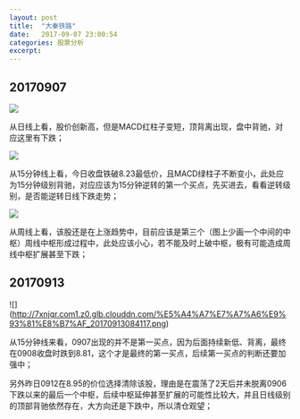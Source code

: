 ```yaml
---
layout: post
title:  "大秦铁路"
date:   2017-09-07 23:00:54
categories: 股票分析
excerpt: 
---
```


## 20170907

![](http://7xnjqr.com1.z0.glb.clouddn.com/%E5%A4%A7%E7%A7%A6%E9%93%81%E8%B7%AF_20170907213239.png)

从日线上看，股价创新高，但是MACD红柱子变短，顶背离出现，盘中背驰，对应这里有下跌；

![](http://7xnjqr.com1.z0.glb.clouddn.com/%E5%A4%A7%E7%A7%A6%E9%93%81%E8%B7%AF_20170907213457.png)

从15分钟线上看，今日收盘铁破8.23最低价，且MACD绿柱子不断变小，此处应为15分钟级别背驰，对应应该为15分钟逆转的第一个买点，先买进去，看看逆转级别，是否能逆转日线下跌走势；

![](http://7xnjqr.com1.z0.glb.clouddn.com/%E5%A4%A7%E7%A7%A6%E9%93%81%E8%B7%AF_20170907214421.png)

从周线上看，该股还是在上涨趋势中，目前应该是第三个（图上少画一个中间的中枢）周线中枢形成过程中，此处应该小心，若不能及时上破中枢，极有可能造成周线中枢扩展甚至下跌；

## 20170913

![] (http://7xnjqr.com1.z0.glb.clouddn.com/%E5%A4%A7%E7%A7%A6%E9%93%81%E8%B7%AF_20170913084117.png)

从15分钟线来看，0907出现的并不是第一买点，因为后面持续新低、背离，最终在0908收盘时跌到8.81，这个才是最终的第一买点，后续第一买点的判断还要加强中；

另外昨日0912在8.95的价位选择清除该股，理由是在震荡了2天后并未脱离0906下跌以来的最后一个中枢，后续中枢延伸甚至扩展的可能性比较大，并且日线级别的顶部背驰依然存在，大方向还是下跌中，所以清仓观望；